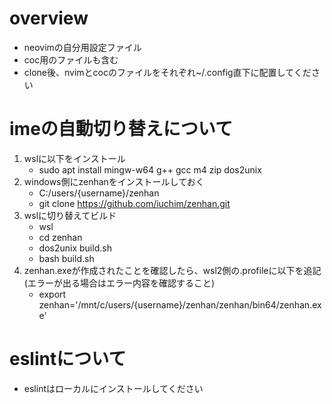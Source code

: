 # overview
- neovimの自分用設定ファイル
- coc用のファイルも含む
- clone後、nvimとcocのファイルをそれぞれ~/.config直下に配置してください

# imeの自動切り替えについて
1. wslに以下をインストール
   - sudo apt install mingw-w64 g++ gcc m4 zip dos2unix
2. windows側にzenhanをインストールしておく
    - C:/users/{username}/zenhan
    - git clone https://github.com/iuchim/zenhan.git 
3. wslに切り替えてビルド
    - wsl
    - cd zenhan
    - dos2unix build.sh
    - bash build.sh
4. zenhan.exeが作成されたことを確認したら、wsl2側の.profileに以下を追記(エラーが出る場合はエラー内容を確認すること)
    - export zenhan='/mnt/c/users/{username}/zenhan/zenhan/bin64/zenhan.exe'

# eslintについて
- eslintはローカルにインストールしてください
